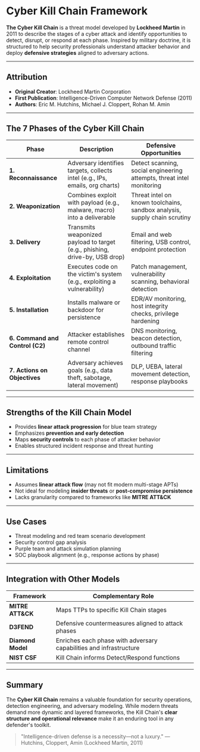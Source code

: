 # Cyber Kill Chain Framework

**The Cyber Kill Chain** is a threat model developed by **Lockheed Martin** in 2011 to describe the stages of a cyber attack and identify opportunities to detect, disrupt, or respond at each phase. Inspired by military doctrine, it is structured to help security professionals understand attacker behavior and deploy **defensive strategies** aligned to adversary actions.

---

## Attribution
- **Original Creator**: Lockheed Martin Corporation
- **First Publication**: Intelligence-Driven Computer Network Defense (2011)
- **Authors**: Eric M. Hutchins, Michael J. Cloppert, Rohan M. Amin

---

## The 7 Phases of the Cyber Kill Chain

| Phase | Description | Defensive Opportunities |
|-------|-------------|--------------------------|
| **1. Reconnaissance** | Adversary identifies targets, collects intel (e.g., IPs, emails, org charts) | Detect scanning, social engineering attempts, threat intel monitoring |
| **2. Weaponization** | Combines exploit with payload (e.g., malware, macro) into a deliverable | Threat intel on known toolchains, sandbox analysis, supply chain scrutiny |
| **3. Delivery** | Transmits weaponized payload to target (e.g., phishing, drive-by, USB drop) | Email and web filtering, USB control, endpoint protection |
| **4. Exploitation** | Executes code on the victim's system (e.g., exploiting a vulnerability) | Patch management, vulnerability scanning, behavioral detection |
| **5. Installation** | Installs malware or backdoor for persistence | EDR/AV monitoring, host integrity checks, privilege hardening |
| **6. Command and Control (C2)** | Attacker establishes remote control channel | DNS monitoring, beacon detection, outbound traffic filtering |
| **7. Actions on Objectives** | Adversary achieves goals (e.g., data theft, sabotage, lateral movement) | DLP, UEBA, lateral movement detection, response playbooks |

---

## Strengths of the Kill Chain Model

- Provides **linear attack progression** for blue team strategy
- Emphasizes **prevention and early detection**
- Maps **security controls** to each phase of attacker behavior
- Enables structured incident response and threat hunting

---

## Limitations

- Assumes **linear attack flow** (may not fit modern multi-stage APTs)
- Not ideal for modeling **insider threats** or **post-compromise persistence**
- Lacks granularity compared to frameworks like **MITRE ATT&CK**

---

## Use Cases

- Threat modeling and red team scenario development
- Security control gap analysis
- Purple team and attack simulation planning
- SOC playbook alignment (e.g., response actions by phase)

---

## Integration with Other Models

| Framework | Complementary Role |
|----------|--------------------|
| **MITRE ATT&CK** | Maps TTPs to specific Kill Chain stages |
| **D3FEND** | Defensive countermeasures aligned to attack phases |
| **Diamond Model** | Enriches each phase with adversary capabilities and infrastructure |
| **NIST CSF** | Kill Chain informs Detect/Respond functions |

---

## Summary

The **Cyber Kill Chain** remains a valuable foundation for security operations, detection engineering, and adversary modeling. While modern threats demand more dynamic and layered frameworks, the Kill Chain's **clear structure and operational relevance** make it an enduring tool in any defender's toolkit.

> "Intelligence-driven defense is a necessity—not a luxury." — Hutchins, Cloppert, Amin (Lockheed Martin, 2011)

